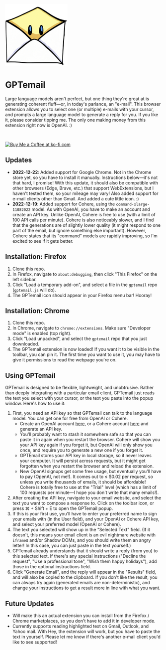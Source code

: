 <img src="output_512.png" alt="GPTemail Icon" width="200" height="200"/>

# GPTemail
Large language models aren't perfect, but one thing they're great at is generating coherent fluff—or, in today's parlance, an "e-mail". This browser extension allows you to select one (or multiple) e-mails with your cursor, and prompts a large language model to generate a reply for you. If you like it, please consider tipping me. The only one making money from this extension right now is OpenAI.  :)

<br/>

<a href='https://ko-fi.com/E1E31ZYSW' target='_blank'><img height='36' style='border:0px;height:36px;' src='https://storage.ko-fi.com/cdn/kofi3.png?v=3' border='0' alt='Buy Me a Coffee at ko-fi.com' /></a>

## Updates
* **2022-12-22**: Added support for Google Chrome. Not in the Chrome store yet, so you have to install it manually. Instructions below—it's not that hard, I promise! With this update, it should also be compatible with other browsers (Edge, Brave, etc.) that support WebExtensions, but I haven't tested them, so your mileage may vary! Also added support for e-mail clients other than Gmail. And added a cute little icon. :)
* **2022-12-19**: Added support for Cohere, using the `command-xlarge-11082022` model. As with OpenAI, you have to make an account and create an API key. Unlike OpenAI, Cohere is free to use (with a limit of 100 API calls per minute). Cohere is also noticeably slower, and I find that the generations are of slightly lower quality (it might respond to one part of the email, but ignore something else important). However, Cohere states that its "command" models are rapidly improving, so I'm excited to see if it gets better.

## Installation: Firefox

1. Clone this repo.
2. In Firefox, navigate to `about:debugging`, then click "This Firefox" on the left sidebar.
3. Click "Load a temporary add-on", and select a file in the `gptemail` repo (`gptemail.js` will do).
4. The GPTemail icon should appear in your Firefox menu bar! Hooray! 

## Installation: Chrome

1. Clone this repo.
2. In Chrome, navigate to `chrome://extensions`. Make sure "Developer mode" is enabled (top right).
3. Click "Load unpacked", and select the `gptemail` repo that you just downloaded.
4. The GPTemail extension is now loaded! If you want it to be visible in the toolbar, you can pin it. The first time you want to use it, you may have to give it permissions to read the webpage you're on.

## Using GPTemail
GPTemail is designed to be flexible, lightweight, and unobtrusive. Rather than deeply integrating with a particular email client, GPTemail just reads the text you select with your cursor, or the text you paste into the popup window. Here's how to use it:

1. First, you need an API key so that GPTemail can talk to the language model. You can get one for free from OpenAI or Cohere. 
   * Create an OpenAI account [here](https://beta.openai.com/signup/), or a Cohere account [here](https://dashboard.cohere.ai/welcome/register) and generate an API key. 
   * You'll probably want to stash it somewhere safe so that you can paste it in again when you restart the browser. Cohere will show you your API key again if you forget it, but OpenAI will only show you once, and require you to generate a new one if you forget it.
   * GPTEmail stores your API key in local storage, so it never leaves your computer. It will persist across requests, but it might get forgotten when you restart the browser and reload the extension.
   * New OpenAI signups get some free usage, but eventually you'll have to pay (OpenAI, not me!). It comes out to ≤ $0.02 per request, so unless you write thousands of emails, it should be affordable! Cohere is totally free to use at the "Trial" level (which has a limit of 100 requests per minute—I hope you don't write that many emails!).
2. After creating the API key, navigate to your email website, and select the text you want to compose a response to. Click on the toolbar icon, or press ⌘ + Shift + E to open the GPTemail popup.
3. If this is your first use, you'll have to enter your preferred name to sign your emails with (in the User field), and your OpenAI or Cohere API key, and select your preferred model (OpenAI or Cohere).
4. The text you selected will show up in the "Selected Text" field. (If it doesn't, this means your email client is an evil nightmare website with `iframe`s and/or Shadow DOMs, and you should write them an angry letter! In this case, you can just paste in the text yourself.)
5. GPTemail already understands that it should write a reply (from you) to this selected text. If there's any special instructions ("Decline the request", "Use a professional tone", "Wish them happy holidays"), add those in the optional instructions field.
6. Click "Generate Email", and the reply will appear in the "Results" field, and will also be copied to the clipboard. If you don't like the result, you can always try again (generated emails are non-deterministic), and change your instructions to get a result more in line with what you want.

## Future Updates
* Will make this an actual extension you can install from the Firefox / Chrome marketplaces, so you don't have to add it in developer mode.
* Currently supports reading highlighted text on Gmail, Outlook, and Yahoo mail. With Hey, the extension will work, but you have to paste the text in yourself. Please let me know if there's another e-mail client you'd like to see supported!


